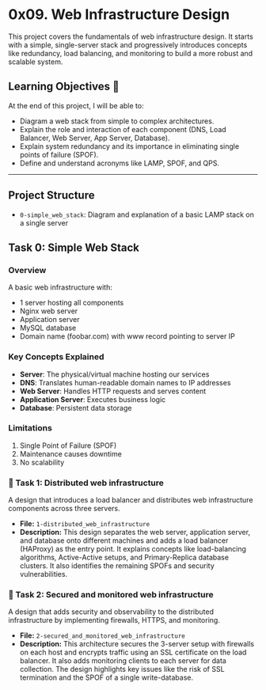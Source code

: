 # 0x09. Web Infrastructure Design

This project covers the fundamentals of web infrastructure design. It starts with a simple, single-server stack and progressively introduces concepts like redundancy, load balancing, and monitoring to build a more robust and scalable system.

## Learning Objectives 🧠

At the end of this project, I will be able to:
* Diagram a web stack from simple to complex architectures.
* Explain the role and interaction of each component (DNS, Load Balancer, Web Server, App Server, Database).
* Explain system redundancy and its importance in eliminating single points of failure (SPOF).
* Define and understand acronyms like LAMP, SPOF, and QPS.

---

## Project Structure

- `0-simple_web_stack`: Diagram and explanation of a basic LAMP stack on a single server


## Task 0: Simple Web Stack

### Overview
A basic web infrastructure with:
- 1 server hosting all components
- Nginx web server
- Application server
- MySQL database
- Domain name (foobar.com) with www record pointing to server IP

### Key Concepts Explained
- **Server**: The physical/virtual machine hosting our services
- **DNS**: Translates human-readable domain names to IP addresses
- **Web Server**: Handles HTTP requests and serves content
- **Application Server**: Executes business logic
- **Database**: Persistent data storage

### Limitations
1. Single Point of Failure (SPOF)
2. Maintenance causes downtime
3. No scalability

### 📄 Task 1: Distributed web infrastructure

A design that introduces a load balancer and distributes web infrastructure components across three servers.

* **File:** `1-distributed_web_infrastructure`
* **Description:** This design separates the web server, application server, and database onto different machines and adds a load balancer (HAProxy) as the entry point. It explains concepts like load-balancing algorithms, Active-Active setups, and Primary-Replica database clusters. It also identifies the remaining SPOFs and security vulnerabilities.

### 📄 Task 2: Secured and monitored web infrastructure

A design that adds security and observability to the distributed infrastructure by implementing firewalls, HTTPS, and monitoring.

* **File:** `2-secured_and_monitored_web_infrastructure`
* **Description:** This architecture secures the 3-server setup with firewalls on each host and encrypts traffic using an SSL certificate on the load balancer. It also adds monitoring clients to each server for data collection. The design highlights key issues like the risk of SSL termination and the SPOF of a single write-database.